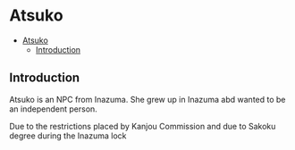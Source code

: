 # Atsuko

- [Atsuko](#atsuko)
  - [Introduction](#introduction)

## Introduction
Atsuko is an NPC from Inazuma. She grew up in Inazuma abd wanted to be an independent person.

Due to the restrictions placed by Kanjou Commission and due to Sakoku degree during the Inazuma lock